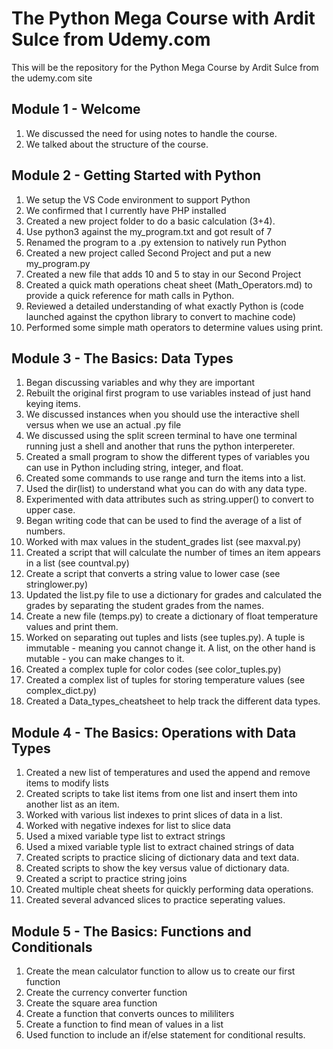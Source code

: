 # The Python Mega Course with Ardit Sulce from Udemy.com
This will be the repository for the Python Mega Course by Ardit Sulce from the udemy.com site


## Module 1 - Welcome
1. We discussed the need for using notes to handle the course.
2. We talked about the structure of the course.

## Module 2 - Getting Started with Python
1. We setup the VS Code environment to support Python
2. We confirmed that I currently have PHP installed
3. Created a new project folder to do a basic calculation (3+4). 
4. Use python3 against the my_program.txt and got result of 7
5. Renamed the program to a .py extension to natively run Python
6. Created a new project called Second Project and put a new my_program.py
7. Created a new file that adds 10 and 5 to stay in our Second Project
8. Created a quick math operations cheat sheet (Math_Operators.md) to provide a quick reference for math calls in Python.
9. Reviewed a detailed understanding of what exactly Python is (code launched against the cpython library to convert to machine code)
10. Performed some simple math operators to determine values using print. 

## Module 3 - The Basics: Data Types
1. Began discussing variables and why they are important
2. Rebuilt the original first program to use variables instead of just hand keying items. 
3. We discussed instances when you should use the interactive shell versus when we use an actual .py file
4. We discussed using the split screen terminal to have one terminal running just a shell and another that runs the python interpereter.
5. Created a small program to show the different types of variables you can use in Python including string, integer, and float. 
6. Created some commands to use range and turn the items into a list.
7. Used the dir(list) to understand what you can do with any data type.
8. Experimented with data attributes such as string.upper() to convert to upper case. 
9. Began writing code that can be used to find the average of a list of numbers. 
10. Worked with max values in the student_grades list (see maxval.py)
11. Created a script that will calculate the number of times an item appears in a list (see countval.py)
12. Create a script that converts a string value to lower case (see stringlower.py)
13. Updated the list.py file to use a dictionary for grades and calculated the grades by separating the student grades from the names.
14. Create a new file (temps.py) to create a dictionary of float temperature values and print them.
15. Worked on separating out tuples and lists (see tuples.py). A tuple is immutable - meaning you cannot change it. A list, on the other hand is mutable - you can make changes to it. 
16. Created a complex tuple for color codes (see color_tuples.py)
17. Created a complex list of tuples for storing temperature values (see complex_dict.py)
18. Created a Data_types_cheatsheet to help track the different data types.

## Module 4 - The Basics: Operations with Data Types
1. Created a new list of temperatures and used the append and remove items to modify lists
2. Created scripts to take list items from one list and insert them into another list as an item.
3. Worked with various list indexes to print slices of data in a list.
4. Worked with negative indexes for list to slice data
5. Used a mixed variable type list to extract strings 
6. Used a mixed variable typle list to extract chained strings of data
7. Created scripts to practice slicing of dictionary data and text data.
8. Created scripts to show the key versus value of dictionary data.
9. Created a script to practice string joins
10. Created multiple cheat sheets for quickly performing data operations. 
11. Created several advanced slices to practice seperating values. 

## Module 5 - The Basics: Functions and Conditionals
1. Create the mean calculator function to allow us to create our first function
2. Create the currency converter function
3. Create the square area function
4. Create a function that converts ounces to mililiters
5. Create a function to find mean of values in a list
6. Used function to include an if/else statement for conditional results. 